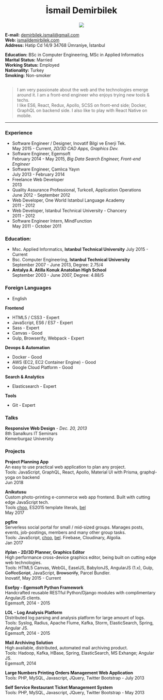<h1 align="center">
  İsmail Demirbilek
</h1>
<h3 align="center">
  <img src="https://rawgit.com/dbtek/resume/master/image.png"/>
</h3>

**E-mail:**           demirbilek.ismail@gmail.com    
**Web:**              [ismaildemirbilek.com](http://ismaildemirbilek.com)  
**Address:** Hatip Cd 14/9 34768 Ümraniye, İstanbul

**Education:** BSc in Computer Engineering, MSc in Applied Informatics  
**Marital Status:** Married  
**Working Status:** Employed  
**Nationality:** Turkey  
**Smoking:** Non-smoker  

<h2></h2>

> I am very passionate about the web and the technologies emerge around it. I am a front-end engineer who enjoys trying new tools & techs.  
> I like ES6, React, Redux, Apollo, SCSS on front-end side; Docker, GraphQL on backend side. I also like to play with React Native on mobile.
---

### Experience
- Software Engineer / Designer, Inovatif Bilgi ve Enerji Tek.  
  May 2015 - Current, *2D/3D CAD Apps, Graphics Dev.*
- Software Engineer, Egemsoft  
  February 2014 - May 2015, *Big Data Search Engineer, Front-end Engineer*  
- Software Engineer, Çamlıca Yayın  
  July 2013 - February 2014
- Freelance Web Developer  
  2013
- Quality Assurance Professional, Turkcell, Application Operations  
  June 2012 - September 2012
- Web Developer, One World Istanbul Language Academy  
  2011 - 2012
- Web Developer, Istanbul Technical University - Chancery  
  2011 - 2012
- Software Engineer Intern, MindFunction  
  May 2011 - October 2011

### Education:
- Msc. Applied Informatics, **Istanbul Technical University**
  July 2015 - Current
- Bsc. Computer Engineering, **Istanbul Technical University**  
  September 2007 - June 2013, Degree: 2.75/4  
- **Antalya A. Atilla Konuk Anatolian High School**  
  September 2003 - June 2007, Degree: 4.88/5  
  
### Foreign Languages
- English  

**Frontend**
* HTML5 / CSS3 - Expert
* JavaScript, ES6 / ES7 - Expert
* Sass - Expert
* Canvas - Good
* Gulp, Browserify, Webpack - Expert
  
**Devops & Automation**
* Docker - Good
* AWS (EC2, EC2 Container Engine) - Good
* Google Cloud Platform - Good
  
**Search & Analytics**
* Elasticsearch - Expert

**Tools**
* Git - Expert

### Talks
**Responsive Web Design** - *Dec. 20, 2013*   
8th Sanalkurs IT Seminars  
Kemerburgaz University

### Projects
**Project Planning App**  
An easy to use practical web application to plan any project.  
Tools: JavaScript, GraphQL, React, Apollo, Material UI with Prisma, graphql-yoga on backend  
Jun 2018

**Anikutusu**  
Custom photo-printing e-commerce web app frontend. Built with cutting edge JavaScript tech.  
Tools [choo](https://github.com/yoshuawuyts/choo), ES2015 template literals, [bel](https://github.com/shama/bel)  
May 2017

**pgfire**  
Serverless social portal for small / mid-sized groups. Manages posts, events, job-postings, members and many other group tasks.  
Tools: JavaScript, [choo](https://github.com/yoshuawuyts/choo), [bel](https://github.com/shama/bel). Firebase, Cloudinary, Algolia.  
Jan 2017  

**ifplan - 2D/3D Planner, Graphics Editor**  
High performance cross-device graphics editor, being built on cutting edge web technologies.  
Tools: HTML5 Canvas, WebGL, EaselJS, BabylonJS, AngularJS (1.x), Gulp, ~~CoffeeScript~~, JavaScript, ~~Browserify~~, Parcel Bundler.  
Inovatif, May 2015 - Current

**Esefpy - Egemsoft Python Framework**  
Handcrafted reusable RESTful Python/Django modules with complimentary AngularJS clients.  
Egemsoft, 2014 - 2015

**LOL - Log Analysis Platform**  
Distributed log parsing and analysis platform for large amount of logs.  
Tools: Syslog, Radius, Apache Flume, Kafka, Storm, ElasticSearch, Spring, Angular JS.  
Egemsoft, 2014 - 2015

**Mail Archiving Solution**  
High available, distributed, automated mail archiving product.  
Tools: Hadoop, Kafka, HBase, Spring, ElasticSearch, MS Exhange; Angular JS.  
Egemsoft, 2014

**Large Numbers Printing Orders Management Web Application**  
Tools: PHP, MySQL, Javascript, JQuery, Twitter Bootstrap - July 2013

**Self Service Restaurant Ticket Management System**  
Tools: PHP, MySQL, Javascript, JQuery, Twitter Bootstrap - May 2013  
